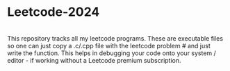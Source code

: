 # Leetcode-2024
<br>
This repository tracks all my leetcode programs. These are executable files so one can just copy a .c/.cpp file with the leetcode problem # and just write the function.
This helps in debugging your code onto your system / editor - if working without a Leetcode premium subscription.
